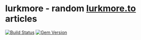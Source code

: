 # lurkmore - random [lurkmore.to](http://lurkmore.to) articles
[![Build Status](https://travis-ci.org/filalex77/lurkmore.svg?branch=master)](https://travis-ci.org/filalex77/lurkmore) [![Gem Version](https://badge.fury.io/rb/lurkmore.svg)](https://badge.fury.io/rb/lurkmore)
